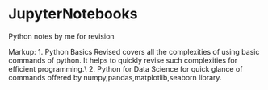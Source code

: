 # JupyterNotebooks
Python notes by me for revision

Markup: 1. Python Basics Revised covers all the complexities of using basic commands of python.
           It helps to quickly revise such complexities for efficient programming.\\
        2. Python for Data Science for quick glance of commands offered by numpy,pandas,matplotlib,seaborn library.

